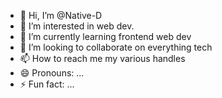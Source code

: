 - 👋 Hi, I’m @Native-D
- 👀 I’m interested in web dev.
- 🌱 I’m currently learning frontend web dev 
- 💞️ I’m looking to collaborate on everything tech
- 📫 How to reach me my various handles 
- 😄 Pronouns: ...
- ⚡ Fun fact: ...

<!---
Native-D/Native-D is a ✨ special ✨ repository because its `README.md` (this file) appears on your GitHub profile.
You can click the Preview link to take a look at your changes.
--->
